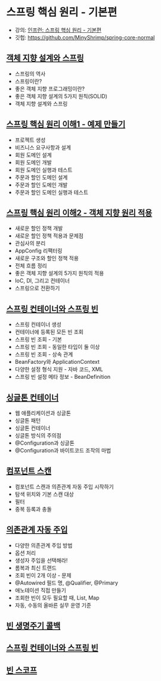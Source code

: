 # 스프링 핵심 원리 - 기본편

* 강의: [인프런: 스프링 핵심 원리 - 기본편](https://www.inflearn.com/course/%EC%8A%A4%ED%94%84%EB%A7%81-%ED%95%B5%EC%8B%AC-%EC%9B%90%EB%A6%AC-%EA%B8%B0%EB%B3%B8%ED%8E%B8/dashboard)
* 깃헙: https://github.com/MinyShrimp/spring-core-normal

## [객체 지향 설계와 스프링](./강의/0강)
* 스프링의 역사
* 스프링이란?
* 좋은 객체 지향 프로그래밍이란?
* 좋은 객체 지향 설계의 5가지 원칙(SOLID)
* 객체 지향 설계와 스프링

## [스프링 핵심 원리 이해1 - 예제 만들기](./강의/1강)
* 프로젝트 생성
* 비즈니스 요구사항과 설계
* 회원 도메인 설계
* 회원 도메인 개발
* 회원 도메인 실행과 테스트
* 주문과 할인 도메인 설계
* 주문과 할인 도메인 개발
* 주문과 할인 도메인 실행과 테스트

## [스프링 핵심 원리 이해2 - 객체 지향 원리 적용](./강의/2강)
* 새로운 할인 정책 개발
* 새로운 할인 정책 적용과 문제점
* 관심사의 분리
* AppConfig 리팩터링
* 새로운 구조와 할인 정책 적용
* 전체 흐름 정리
* 좋은 객체 지향 설계의 5가지 원칙의 적용
* IoC, DI, 그리고 컨테이너
* 스프링으로 전환하기

## [스프링 컨테이너와 스프링 빈](./강의/3강)
* 스프링 컨테이너 생성
* 컨테이너에 등록된 모든 빈 조회
* 스프링 빈 조회 - 기본
* 스프링 빈 조회 - 동일한 타입이 둘 이상
* 스프링 빈 조회 - 상속 관계
* BeanFactory와 ApplicationContext
* 다양한 설정 형식 지원 - 자바 코드, XML
* 스프링 빈 설정 메타 정보 - BeanDefinition

## [싱글톤 컨테이너](./강의/4강)
* 웹 애플리케이션과 싱글톤
* 싱글톤 패턴
* 싱글톤 컨테이너
* 싱글톤 방식의 주의점
* @Configuration과 싱글톤
* @Configuration과 바이트코드 조작의 마법

## [컴포넌트 스캔](./강의/5강)
* 컴포넌트 스캔과 의존관계 자동 주입 시작하기
* 탐색 위치와 기본 스캔 대상
* 필터
* 중복 등록과 충돌

## [의존관계 자동 주입](./강의/6강)
* 다양한 의존관계 주입 방법
* 옵션 처리
* 생성자 주입을 선택해라!
* 롬복과 최신 트랜드
* 조회 빈이 2개 이상 - 문제
* @Autowired 필드 명, @Qualifier, @Primary
* 애노테이션 직접 만들기
* 조회한 빈이 모두 필요할 때, List, Map
* 자동, 수동의 올바른 실무 운영 기준

## [빈 생명주기 콜백](./강의/7강)

## [스프링 컨테이너와 스프링 빈](./강의/8강)

## [빈 스코프](./강의/9강)

